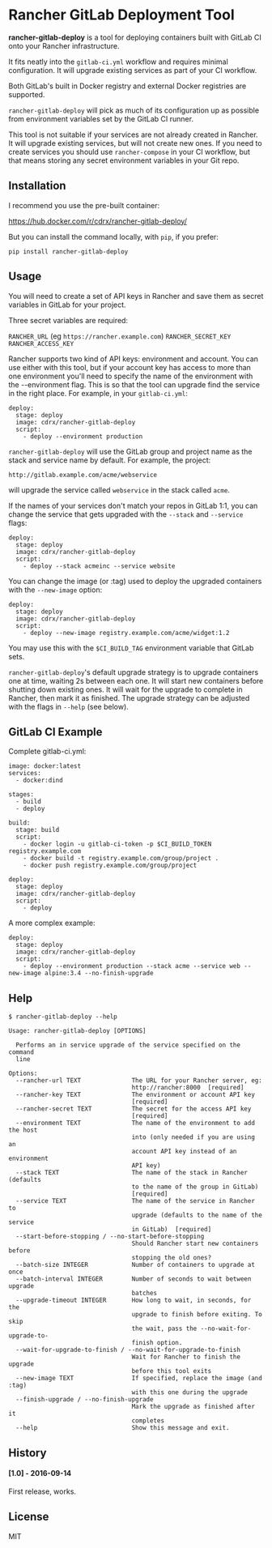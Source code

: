 # Rancher GitLab Deployment Tool

**rancher-gitlab-deploy** is a tool for deploying containers built with GitLab CI onto your Rancher infrastructure.

It fits neatly into the `gitlab-ci.yml` workflow and requires minimal configuration. It will upgrade existing services as part of your CI workflow.

Both GitLab's built in Docker registry and external Docker registries are supported.

`rancher-gitlab-deploy` will pick as much of its configuration up as possible from environment variables set by the GitLab CI runner.

This tool is not suitable if your services are not already created in Rancher. It will upgrade existing services, but will not create new ones. If you need to create services you should use `rancher-compose` in your CI workflow, but that means storing any secret environment variables in your Git repo.

## Installation

I recommend you use the pre-built container:

https://hub.docker.com/r/cdrx/rancher-gitlab-deploy/

But you can install the command locally, with `pip`, if you prefer:

```
pip install rancher-gitlab-deploy
```

## Usage

You will need to create a set of API keys in Rancher and save them as secret variables in GitLab for your project.

Three secret variables are required:

`RANCHER_URL` (eg `https://rancher.example.com`)
`RANCHER_SECRET_KEY`
`RANCHER_ACCESS_KEY`

Rancher supports two kind of API keys: environment and account. You can use either with this tool, but if your account key has access to more than one environment you'll need to specify the name of the environment with the --environment flag. This is so that the tool can upgrade find the service in the right place. For example, in your `gitlab-ci.yml`:

```
deploy:
  stage: deploy
  image: cdrx/rancher-gitlab-deploy
  script:
    - deploy --environment production
```

`rancher-gitlab-deploy` will use the GitLab group and project name as the stack and service name by default. For example, the project:

`http://gitlab.example.com/acme/webservice`

will upgrade the service called `webservice` in the stack called `acme`.

If the names of your services don't match your repos in GitLab 1:1, you can change the service that gets upgraded with the `--stack` and `--service` flags:

```
deploy:
  stage: deploy
  image: cdrx/rancher-gitlab-deploy
  script:
    - deploy --stack acmeinc --service website
```

You can change the image (or :tag) used to deploy the upgraded containers with the `--new-image` option:

```
deploy:
  stage: deploy
  image: cdrx/rancher-gitlab-deploy
  script:
    - deploy --new-image registry.example.com/acme/widget:1.2
```

You may use this with the `$CI_BUILD_TAG` environment variable that GitLab sets.

`rancher-gitlab-deploy`'s default upgrade strategy is to upgrade containers one at time, waiting 2s between each one. It will start new containers before shutting down existing ones. It will wait for the upgrade to complete in Rancher, then mark it as finished. The upgrade strategy can be adjusted with the flags in `--help` (see below).

## GitLab CI Example

Complete gitlab-ci.yml:

```
image: docker:latest
services:
  - docker:dind

stages:
  - build
  - deploy

build:
  stage: build
  script:
    - docker login -u gitlab-ci-token -p $CI_BUILD_TOKEN registry.example.com
    - docker build -t registry.example.com/group/project .
    - docker push registry.example.com/group/project

deploy:
  stage: deploy
  image: cdrx/rancher-gitlab-deploy
  script:
    - deploy
```

A more complex example:

```
deploy:
  stage: deploy
  image: cdrx/rancher-gitlab-deploy
  script:
    - deploy --environment production --stack acme --service web --new-image alpine:3.4 --no-finish-upgrade
```

## Help

```
$ rancher-gitlab-deploy --help

Usage: rancher-gitlab-deploy [OPTIONS]

  Performs an in service upgrade of the service specified on the command
  line

Options:
  --rancher-url TEXT              The URL for your Rancher server, eg:
                                  http://rancher:8000  [required]
  --rancher-key TEXT              The environment or account API key
                                  [required]
  --rancher-secret TEXT           The secret for the access API key
                                  [required]
  --environment TEXT              The name of the environment to add the host
                                  into (only needed if you are using an
                                  account API key instead of an environment
                                  API key)
  --stack TEXT                    The name of the stack in Rancher (defaults
                                  to the name of the group in GitLab)
                                  [required]
  --service TEXT                  The name of the service in Rancher to
                                  upgrade (defaults to the name of the service
                                  in GitLab)  [required]
  --start-before-stopping / --no-start-before-stopping
                                  Should Rancher start new containers before
                                  stopping the old ones?
  --batch-size INTEGER            Number of containers to upgrade at once
  --batch-interval INTEGER        Number of seconds to wait between upgrade
                                  batches
  --upgrade-timeout INTEGER       How long to wait, in seconds, for the
                                  upgrade to finish before exiting. To skip
                                  the wait, pass the --no-wait-for-upgrade-to-
                                  finish option.
  --wait-for-upgrade-to-finish / --no-wait-for-upgrade-to-finish
                                  Wait for Rancher to finish the upgrade
                                  before this tool exits
  --new-image TEXT                If specified, replace the image (and :tag)
                                  with this one during the upgrade
  --finish-upgrade / --no-finish-upgrade
                                  Mark the upgrade as finished after it
                                  completes
  --help                          Show this message and exit.

```

## History

#### [1.0] - 2016-09-14
First release, works.

## License

MIT
